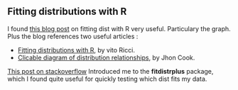 
## Fitting distributions with R

I found [this blog post](http://www.magesblog.com/2011/12/fitting-distributions-with-r.html) on fitting dist 
with R very useful. Particulary the graph. Plus the blog references two useful articles :

+ [Fitting distributions with R](https://cran.r-project.org/doc/contrib/Ricci-distributions-en.pdf), by vito Ricci.
+ [Clicable diagram of distribution relationships](http://www.johndcook.com/blog/distribution_chart/), by Jhon Cook.

[This post on stackoverflow](http://stats.stackexchange.com/questions/132652/how-to-determine-which-distribution-fits-my-data-best) Introduced me to the **fitdistrplus** package, which I found quite useful for quickly testing which dist fits my data.

